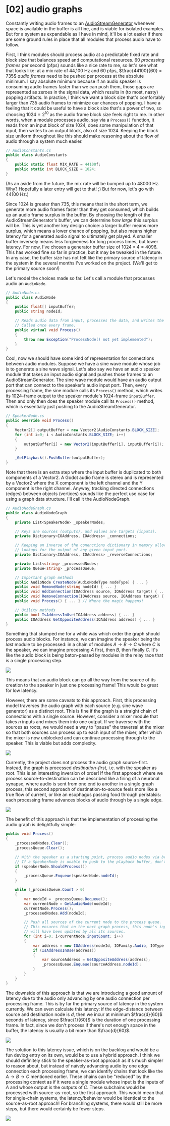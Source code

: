 # \[02\] audio graphs

Constantly writing audio frames to an [AudioStreamGenerator](https://docs.godotengine.org/en/stable/classes/class_audiostreamgenerator.html#class-audiostreamgenerator) whenever space is available in the buffer is all fine, and is viable for isolated examples. But for a system as expandable as I have in mind, it'll be a lot easier if there are some ground rules in place that all modules that process audio have to follow.

First, I think modules should process audio at a predictable fixed rate and block size that balances speed and computational resources. 60 *processing frames* per second (pfps) sounds like a nice rate to me, so let's see what that looks like: at a mix rate of 44,100 Hz and 60 pfps, $\frac{44100}{60} = 735$ *audio frames* need to be pushed per process at the absolute minimum. I say absolute minimum because if an audio speaker is consuming audio frames faster than we can push them, those gaps are represented as zeroes in the signal data, which results in (to most, nasty) popping artifacts. In practice, I think we want a block size that's comfortably larger than 735 audio frames to minimize our chances of popping. I have a feeling that it could be useful to have a block size that's a power of two, so choosing $1024 = 2^{10}$ as the audio frame block size feels right to me. In other words, when a module processes audio, say via a `Process()` function, it reads from an input block of size 1024, does some manipulation of that input, then writes to an output block, also of size 1024. Keeping the block size uniform throughout like this should make reasoning about the flow of audio through a system much easier.

```C#
// AudioConstants.cs
public class AudioConstants
{
    public static float MIX_RATE = 44100f;
    public static int BLOCK_SIZE = 1024;
}
```

\(As an aside from the future, the mix rate will be bumped up to 48000 Hz. Why? Hopefully a later entry will get to that! ;\) But for now, let's go with 44100 Hz.\)

Since 1024 is greater than 735, this means that in the short term, we generate more audio frames faster than they get consumed, which builds up an audio frame surplus in the buffer. By choosing the length of the AudioStreamGenerator's buffer, we can determine *how large* this surplus will be. This is yet another key design choice: a larger buffer means more surplus, which means a lower chance of popping, but also means higher latency for a generated audio signal to ultimately get played. A smaller buffer inversely means less forgiveness for long process times, but lower latency. For now, I've chosen a generator buffer size of $1024 * 4 = 4096$. This has worked fine so far in practice, but it may be tweaked in the future. In any case, the buffer size has not felt like the primary source of latency in the system in the several months I've worked on the project. (We'll get to the primary source soon!)

Let's model the choices made so far. Let's call a module that processes audio an `AudioNode`.

```C#
// AudioNode.cs
public class AudioNode
{
    public float[] inputBuffer;
    public string nodeId;

    // Reads audio data from input, processes the data, and writes the result to output.
    // Called once every frame.
    public virtual void Process()
    {
        throw new Exception("ProcessNode() not yet implemented");
    }
}
```

Cool, now we should have some kind of representation for connections between audio modules. Suppose we have a sine wave module whose job is to generate a sine wave signal. Let's also say we have an audio speaker module that takes an input audio signal and pushes those frames to an AudioStreamGenerator. The sine wave module would have an audio output port that can connect to the speaker's audio input port. Then, every processing frame, the sine module calls its `Process()` method, which writes its 1024-frame output to the speaker module's 1024-frame `inputBuffer`. Then and only then does the speaker module call its `Process()` method, which is essentially just pushing to the AudioStreamGenerator.

```C#
// SpeakerNode.cs
public override void Process()
{
    Vector2[] outputBuffer = new Vector2[AudioConstants.BLOCK_SIZE];
    for (int i=0; i < AudioConstants.BLOCK_SIZE; i++)
    {
        outputBuffer[i] = new Vector2(inputBuffer[i], inputBuffer[i]);
    }

    _GetPlayback().PushBuffer(outputBuffer);
}
```

Note that there is an extra step where the input buffer is duplicated to both components of a Vector2. A Godot audio frame is stereo and is represented by a Vector2 where the X component is the left channel and the Y component is the right channel. Anyway, tracking directed connections (edges) between objects (vertices) sounds like the perfect use case for using a graph data structure. I'll call it the AudioNodeGraph.

```C#
// AudioNodeGraph.cs
public class AudioNodeGraph
{
    private List<SpeakerNode> _speakerNodes;

    // Keys are sources (outputs), and values are targets (inputs).
    private Dictionary<IOAddress, IOAddress> _connections;

    // Keeping an inverse of the conenctions dictionary in memory allows for O(1)
    // lookups for the output of any given input port.
    private Dictionary<IOAddress, IOAddress> _reverseConnections;

    private List<string> _processedNodes;
    private Queue<string> _processQueue;

    // Important graph methods
    public AudioNode CreateNode(AudioNodeType nodeType) { ... }
    public void RemoveNode(string nodeId) { ... }
    public void AddConnection(IOAddress source, IOAddress target) { ... }
    public void RemoveConnection(IOAddress source, IOAddress target) { ... }
    public void Process() { ... } // Where the magic happens!

    // Utility methods
    public bool IsAddressInUse(IOAddress address) { ... }
    public IOAddress GetOppositeAddress(IOAddress address) { ... }
}
```

Something that stumped me for a while was which order the graph should process audio blocks. For instance, we can imagine the speaker being the *last* module to be processed: in a chain of modules $A \rightarrow B \rightarrow C$ where $C$ is the speaker, we can imagine processing $A$ first, then $B$, then finally $C$. It's like the audio block is being baton-passed by modules in the relay race that is a single processing step.

![](../images/baton-pass.png)

This means that an audio block can go all the way from the source of its creation to the speaker in just one processing frame! This would be great for low latency.

However, there are some caveats to this approach. First, this processing model traverses the audio graph with each source (e.g. sine wave generator) as a distinct root. This is fine if the graph is a straight chain of connections with a single source. However, consider a mixer module that takes $n$ inputs and mixes them into one output. If we traverse with the sources as roots, we would need a way to "pause" the traversal at the mixer so that both sources can process up to each input of the mixer, after which the mixer is now unblocked and can continue processing through to the speaker. This is viable but adds complexity.

![](../images/source-as-root.png)

Currently, the project does not process the audio graph source-first. Instead, the graph is processed *destination-first*, i.e. with the speaker as root. This is an interesting inversion of order! If the first approach where we process source-to-destination can be described like a firing of a neuronal synapse, where audio is sent from one end to another in a single graph process, this second approach of destination-to-source feels more like a true flow of current, or like an esophagus passing food through peristalsis: each processing frame advances blocks of audio through by a single edge.

![](../images/destination-as-root.png)

The benefit of this approach is that the implementation of processing the audio graph is delightfully simple:

```C#
public void Process()
{
    _processedNodes.Clear();
    _processQueue.Clear();

    // With the speaker as a starting point, process audio nodes via breadth-first graph traversal.
    // If a SpeakerNode is unable to push to the playback buffer, don't process this frame.
    if (speakerNode.ShouldProcess())
    {
        _processQueue.Enqueue(speakerNode.nodeId);
    }

    while (_processQueue.Count > 0)
    {
        var nodeId = _processQueue.Dequeue();
        var currentNode = GetAudioNode(nodeId);
        currentNode.Process();
        _processedNodes.Add(nodeId);

        // Push all sources of the current node to the process queue.
        // This ensures that on the next graph process, this node's input buffers
        // will have been updated by all its sources.
        for (int i=0; i<currentNode.inputCount; i++)
        {
            var address = new IOAddress(nodeId, IOFamily.Audio, IOType.Input, i);
            if (IsAddressInUse(address))
            {
                var sourceAddress = GetOppositeAddress(address);
                _processQueue.Enqueue(sourceAddress.nodeId);
            }
        }
    }
}
```

The downside of this approach is that we are introducing a good amount of latency due to the audio only advancing by one audio connection per processing frame. This is by far the primary source of latency in the system currently. We can even calculate this latency: if the edge-distance between source and destination node is $d$, then we incur at minimum $\frac{d}{60}$ seconds of latency, since $\frac{1}{60}$ is the duration of one processing frame. In fact, since we don't process if there's not enough space in the buffer, the latency is usually a bit more than $\frac{d}{60}$.

![](../images/destination-as-root-heatmap.png)

The solution to this latency issue, which is on the backlog and would be a fun devlog entry on its own, would be to use a hybrid approach. I think we should definitely stick to the speaker-as-root approach as it's much simpler to reason about, but instead of naïvely advancing audio by one edge connection each processing frame, we can identify chains that look like the $A \rightarrow B \rightarrow C$ mentioned earlier. These chains can be "reduced" by the processing context as if it were a single module whose input is the inputs of $A$ and whose output is the outputs of $C$. These subchains would be processed with source-as-root, so the first approach. This would mean that for single-chain systems, the latency/behavior would be identical to the source-as-root approach! For branching systems, there would still be more steps, but there would certainly be fewer steps.

![](../images/hybrid-approach-heatmap.png)